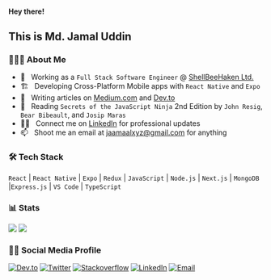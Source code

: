 #### Hey there! 
## This is Md. Jamal Uddin

### 👨🏻‍💻 About Me

- 💼 &nbsp; Working as a `Full Stack Software Engineer` @ [ShellBeeHaken Ltd.](https://shellbeehaken.com/)
- 🏗️ &nbsp; Developing Cross-Platform Mobile apps with `React Native` and `Expo`
- 📝 &nbsp; Writing articles on [Medium.com](https://medium.com/@jaamaalxyz) and [Dev.to](https://dev.to/jaamaalxyz)
- 📖 &nbsp; Reading `Secrets of the JavaScript Ninja` 2nd Edition by `John Resig`, `Bear Bibeault`, and `Josip Maras`
- 👨‍💻 &nbsp; Connect me on [LinkedIn](https://www.linkedin.com/in/jaamaalxyz/) for professional updates
- 📫 &nbsp; Shoot me an email at [jaamaalxyz@gmail.com](mailto:jaamaalxyz@gmail.com) for anything

### 🛠 Tech Stack

`React` | `React Native` | `Expo` | `Redux` | `JavaScript` | `Node.js` | `Next.js` | `MongoDB` |`Express.js` | `VS Code` | `TypeScript`

### 📊 Stats

[![](https://komarev.com/ghpvc/?username=jaamaalxyz&color=blue&label=Profile%20Views)](https://github.com/jaamaalxyz/jaamaalxyz)
[![](https://img.shields.io/github/followers/jaamaalxyz?label=GitHub%20Followers)](https://github.com/jaamaalxyz)

### 🤝🏻 Social Media Profile

<p>
<a href="https://dev.to/jaamaalxyz"><img alt="Dev.to" src="https://img.shields.io/badge/Dev.to-gray?style=flat-square&logo=dev-to"></a>
<a href="https://twitter.com/jaamaalxyz" target="blank"><img alt="Twitter" src="https://img.shields.io/badge/twitter-gray?style=flat-square&logo=twitter"/></a>  
<a href="https://stackoverflow.com/users/6542943/md-jamal-uddin"><img alt="Stackoverflow" src="https://img.shields.io/badge/Stackoverflow-gray?style=flat-square&logo=stackoverflow"></a>
<a href="https://www.linkedin.com/in/jaamaalxyz/"><img alt="LinkedIn" src="https://img.shields.io/badge/LinkedIn-gray?style=flat-square&logo=linkedin"></a>
<a href="mailto:jaamaalxyz@gmail.com"><img alt="Email" src="https://img.shields.io/badge/Email-jaamaalxyz@gmail.com-blue?style=flat-square&logo=gmail"></a>
</p>
